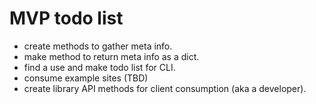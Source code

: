 # MVP todo list

- create methods to gather meta info.
- make method to return meta info as a dict.
- find a use and make todo list for CLI.
- consume example sites (TBD)
- create library API methods for client consumption (aka a developer).
